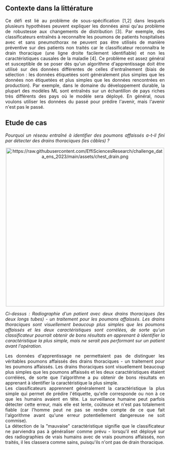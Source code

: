 ## Contexte dans la littérature

<p align="justify"> Ce défi est lié au problème de sous-spécification [1,2] dans lesquels plusieurs hypothèses peuvent expliquer les données ainsi qu'au problème de robustesse aux changements de distribution [3]. Par exemple, des classificateurs entraînés à reconnaître les poumons de patients hospitalisés avec et sans pneumothorax ne peuvent pas être utilisés de manière préventive sur des patients non traités car le classificateur reconnaîtra le drain thoracique (une ligne droite facilement identifiable) et non les caractéristiques causales de la maladie [4]. Ce problème est assez général et susceptible de se poser dès qu'un algorithme d'apprentissage doit être utilisé sur des données différentes de celles d'entraînement (biais de sélection : les données étiquetées sont généralement plus simples que les données non étiquetées et plus simples que les données rencontrées en production). Par exemple, dans le domaine du développement durable, la plupart des modèles ML sont entraînés sur un échantillon de pays riches très différents des pays où le modèle sera déployé. En général, nous voulons utiliser les données du passé pour prédire l'avenir, mais l'avenir n'est pas le passé. </p>

## Etude de cas
<p align="justify"><em>Pourquoi un réseau entraîné à identifier des poumons affaissés a-t-il fini par détecter des drains thoraciques (les câbles) ?</em></p>

[<p align="center"> <img src="https://raw.githubusercontent.com/EffiSciencesResearch/challenge_data_ens_2023/main/assets/chest_drain.png" alt="https://raw.githubusercontent.com/EffiSciencesResearch/challenge_data_ens_2023/main/assets/chest_drain.png" style="width:500px;"/> </p>](https://www.sciencedirect.com/science/article/pii/S2589750020302193)

<p align="justify"> <em> Ci-dessus : Radiographie d'un patient avec deux drains thoraciques (les deux longs tubes) - un traitement pour les poumons affaissés. Les drains thoraciques sont visuellement beaucoup plus simples que les poumons affaissés et les deux caractéristiques sont corrélées, de sorte qu'un classificateur pourrait obtenir de bons résultats en apprenant à identifier la caractéristique la plus simple, mais ne serait pas performant sur un patient avant l'opération. </em> </p>

  <p align="justify"> Les données d'apprentissage ne permettaient pas de distinguer les véritables poumons affaissés des drains thoraciques - un traitement pour les poumons affaissés. Les drains thoraciques sont visuellement beaucoup plus simples que les poumons affaissés et les deux caractéristiques étaient corrélées, de sorte que l'algorithme a pu obtenir de bons résultats en apprenant à identifier la caractéristique la plus simple. <br>
  Les classificateurs apprennent généralement la caractéristique la plus simple qui permet de prédire l'étiquette, qu'elle corresponde ou non à ce que les humains avaient en tête. La surveillance humaine peut parfois détecter cette erreur, mais elle est lente, coûteuse et n'est pas totalement fiable (car l'homme peut ne pas se rendre compte de ce que fait l'algorithme avant qu'une erreur potentiellement dangereuse ne soit commise). <br>
  La détection de la "mauvaise" caractéristique signifie que le classificateur ne parviendra pas à généraliser comme prévu - lorsqu'il est déployé sur des radiographies de vrais humains avec de vrais poumons affaissés, non traités, il les classera comme sains, puisqu'ils n'ont pas de drain thoracique. </p>
